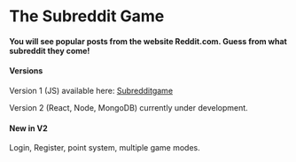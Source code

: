 # The Subreddit Game

#### You will see popular posts from the website Reddit.com. Guess from what subreddit they come!

#### Versions

Version 1 (JS) available here: [Subredditgame](https://fedesecco.github.io/subreddit-game/)

Version 2 (React, Node, MongoDB) currently under development.

#### New in V2

Login, Register, point system, multiple game modes.